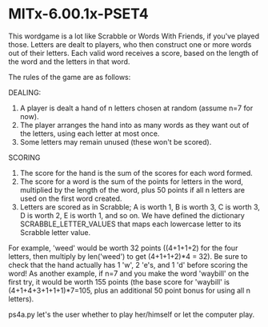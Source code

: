 # MITx-6.00.1x-PSET4
This wordgame is a lot like Scrabble or Words With Friends, if you've played those. Letters are dealt to players, 
who then construct one or more words out of their letters. Each valid word receives a score, based on the length of the word 
and the letters in that word.

The rules of the game are as follows:

DEALING:
1. A player is dealt a hand of n letters chosen at random (assume n=7 for now).
2. The player arranges the hand into as many words as they want out of the letters, using each letter at most once.
3. Some letters may remain unused (these won't be scored).

SCORING
1. The score for the hand is the sum of the scores for each word formed.
2. The score for a word is the sum of the points for letters in the word, multiplied by the length of the word, plus 50 points if all n letters are used on the first word created.
3. Letters are scored as in Scrabble; A is worth 1, B is worth 3, C is worth 3, D is worth 2, E is worth 1, and so on. We have defined the dictionary SCRABBLE_LETTER_VALUES that maps each lowercase letter to its Scrabble letter value.

For example, 'weed' would be worth 32 points ((4+1+1+2) for the four letters, then multiply by len('weed') to get (4+1+1+2)*4 = 32). Be sure to check that the hand actually has 1 'w', 2 'e's, and 1 'd' before scoring the word!
As another example, if n=7 and you make the word 'waybill' on the first try, it would be worth 155 points (the base score for 'waybill' is (4+1+4+3+1+1+1)*7=105, plus an additional 50 point bonus for using all n letters).

ps4a.py let's the user whether to play her/himself or let the computer play.
